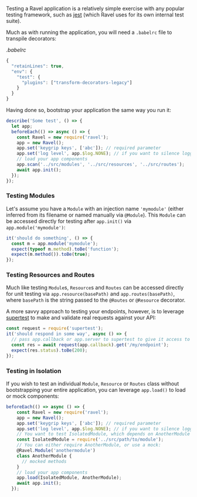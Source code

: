 Testing a Ravel application is a relatively simple exercise with any popular testing framework, such as [jest](https://facebook.github.io/jest) (which Ravel uses for its own internal test suite).

Much as with running the application, you will need a `.babelrc` file to transpile decorators:

*.babelrc*
```js
{
  "retainLines": true,
  "env": {
    "test": {
      "plugins": ["transform-decorators-legacy"]
    }
  }
}
```

Having done so, bootstrap your application the same way you run it:

```js
describe('Some test', () => {
  let app;
  beforeEach(() => async () => {
    const Ravel = new require('ravel');
    app = new Ravel();
    app.set('keygrip keys', ['abc']); // required parameter
    app.set('log level', app.$log.NONE); // if you want to silence logging
    // load your app components
    app.scan('../src/modules', '../src/resources', '../src/routes');
    await app.init();
  });
});
```

### Testing Modules

Let's assume you have a `Module` with an injection name `'mymodule'` (either inferred from its filename or named manually via `@Module`). This `Module` can be accessed directly for testing after `app.init()` via `app.module('mymodule')`:

```js
it('should do something', () => {
  const m = app.module('mymodule');
  expect(typeof m.method).toBe('function');
  expect(m.method()).toBe(true);
});
```

### Testing Resources and Routes

Much like testing `Module`s, `Resource`s and `Routes` can be accessed directly for unit testing via `app.resource(basePath)` and `app.routes(basePath)`, where `basePath` is the string passed to the `@Routes` or `@Resource` decorator.

A more savvy approach to testing your endpoints, however, is to leverage [supertest](https://github.com/visionmedia/supertest) to make and validate real requests against your API:

```js
const request = require('supertest');
it('should respond in some way', async () => {
  // pass app.callback or app.server to supertest to give it access to your endpoints
  const res = await request(app.callback).get('/my/endpoint');
  expect(res.status).toBe(200);
});
```

### Testing in Isolation

If you wish to test an individual `Module`, `Resource` or `Routes` class without bootstrapping your entire application, you can leverage `app.load()` to load or mock components:

```js
beforeEach(() => async () => {
    const Ravel = new require('ravel');
    app = new Ravel();
    app.set('keygrip keys', ['abc']); // required parameter
    app.set('log level', app.$log.NONE); // if you want to silence logging
    // You want to test IsolatedModule, which depends on AnotherModule
    const IsolatedModule = require('../src/path/to/module');
    // You can either require AnotherModule, or use a mock:
    @Ravel.Module('anothermodule')
    class AnotherModule {
      // mocked methods
    }
    // load your app components
    app.load(IsolatedModule, AnotherModule);
    await app.init();
  });
```
